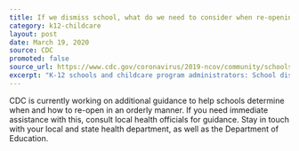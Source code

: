 ```yaml
---
title: If we dismiss school, what do we need to consider when re-opening the building to students?
category: k12-childcare
layout: post
date: March 19, 2020
source: CDC
promoted: false
source_url: https://www.cdc.gov/coronavirus/2019-ncov/community/schools-childcare/schools-faq.html
excerpt: "K-12 schools and childcare program administrators: School dismissals"
---
```


CDC is currently working on additional guidance to help schools determine when and how to re-open in an orderly manner. If you need immediate assistance with this, consult local health officials for guidance. Stay in touch with your local and state health department, as well as the Department of Education.
